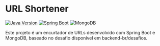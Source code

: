 # URL Shortener

[![Java Version](https://img.shields.io/badge/Java-21+-blue)](https://adoptium.net/)
[![Spring Boot](https://img.shields.io/badge/Spring%20Boot-3.4.2-brightgreen)](https://spring.io/projects/spring-boot)
![MongoDB](https://img.shields.io/badge/MongoDB-4EA94B?style=for-the-badge&logo=mongodb&logoColor=white)


Este projeto é um encurtador de URLs desenvolvido com Spring Boot e MongoDB, baseado no desafio disponível em backend-br/desafios. 


